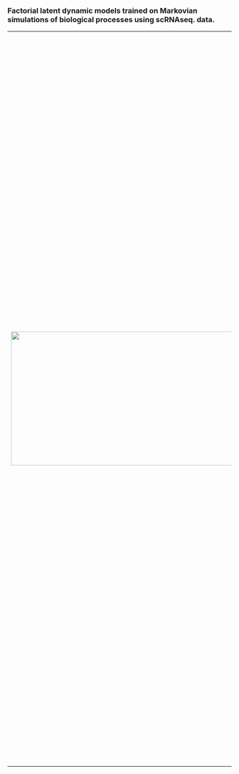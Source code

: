 ### Factorial latent dynamic models trained on Markovian simulations of biological processes using scRNAseq. data.

<table border="0">
<tr >
<td><img align="left" src="https://user-images.githubusercontent.com/25486108/208702939-0f2e9339-0d1f-467a-934c-56d5db388f22.gif" width="6400" height="300"></td>
 
<td>With a transition probability matrix $T$ over observed states $O$ and assuming Markovian dynamics, <br /><br />

<p align=center> $P(o \mid i) = P(o \mid o_{i-1})$ </p>

For iteration $i$,

<p align=center> $P(o \mid i) = P(o \mid i=0) \cdot T^i$ </p>

The animation overlays $P(i \mid o)$ on a 2D UMAP embedding of the data ([Cerletti et. al. 2020](https://doi.org/10.1101/2020.12.22.423929)) Since we are interested in modelling the dynamics in a smaller latent state space, we factorise the MSM simulation,

<p align=center> $P(o \mid i) = \sum\limits_{s \in S} P(o \mid s,i) P(s \mid i)$ </p>

Assuming Markovian dynamics in the latent space aswell,

<p align=center> $P(o \mid i) = \sum\limits_{s \in S} P(o \mid s_{i}) P(s_{t} \mid s_{i-1})$ </p>

Multiple independent chains in a common latent space can be modelled using conditional latent TPMs ([Ghahramani & Jordan 1997](https://doi.org/10.1023/A:1007425814087)),

<p align=center> $P(o \mid i) = \sum\limits_{l \in L} P(l) \sum\limits_{s \in S} P(o \mid s_{i}) P(s_{t} \mid s_{i-1}, l)$ </p>
</td>
</tr>
</table>
